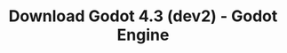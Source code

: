 ---
# Generated by /tools/generators/src/download_archive_generator !!! do not edit by hand !!!
title: 'Download Godot 4.3 (dev2) - Godot Engine'
type: 'download/archive'
name: '4.3'
flavor: 'dev2'
release_date: '2024-01-11T03:00:00-00:00'
release_notes: 'article/dev-snapshot-godot-4-3-dev-2/'
primaryPlatforms:
  - 'android.apk'
  - 'linux.64'
  - 'macos.universal'
  - 'windows.64'
  - 'web'
  - 'templates'
links:
  android.apk:
    name: 'android.apk'
    title: 'Android'
    caption: 'Universal APK (ARM64 + ARMv7 + x86_64 + x86)'
    tags:
      - 'APK download'
      - 'ARM64/v7'
      - 'x86 (64 & 32 bit)'
    hosts:
      github_builds:
        regular: 'https://github.com/godotengine/godot-builds/releases/download/4.3-dev2/Godot_v4.3-dev2_android_editor.apk'
        mono: '#'
      github:
        regular: 'https://github.com/godotengine/godot/releases/download/4.3-dev2/Godot_v4.3-dev2_android_editor.apk'
        mono: '#'
  linux.64:
    name: 'linux.64'
    title: 'Linux'
    caption: 'Standard (x86_64)'
    tags:
      - '64 bit'
    hosts:
      github_builds:
        regular: 'https://github.com/godotengine/godot-builds/releases/download/4.3-dev2/Godot_v4.3-dev2_linux.x86_64.zip'
        mono: 'https://github.com/godotengine/godot-builds/releases/download/4.3-dev2/Godot_v4.3-dev2_mono_linux_x86_64.zip'
      github:
        regular: 'https://github.com/godotengine/godot/releases/download/4.3-dev2/Godot_v4.3-dev2_linux.x86_64.zip'
        mono: 'https://github.com/godotengine/godot/releases/download/4.3-dev2/Godot_v4.3-dev2_mono_linux_x86_64.zip'
  macos.universal:
    name: 'macos.universal'
    title: 'macOS'
    caption: 'Universal (x86_64 + Apple Silicon)'
    tags:
      - 'Intel/Apple Silicon'
      - '64 bit'
    hosts:
      github_builds:
        regular: 'https://github.com/godotengine/godot-builds/releases/download/4.3-dev2/Godot_v4.3-dev2_macos.universal.zip'
        mono: 'https://github.com/godotengine/godot-builds/releases/download/4.3-dev2/Godot_v4.3-dev2_mono_macos.universal.zip'
      github:
        regular: 'https://github.com/godotengine/godot/releases/download/4.3-dev2/Godot_v4.3-dev2_macos.universal.zip'
        mono: 'https://github.com/godotengine/godot/releases/download/4.3-dev2/Godot_v4.3-dev2_mono_macos.universal.zip'
  windows.64:
    name: 'windows.64'
    title: 'Windows'
    caption: 'Standard (x86_64)'
    tags:
      - '64 bit'
    hosts:
      github_builds:
        regular: 'https://github.com/godotengine/godot-builds/releases/download/4.3-dev2/Godot_v4.3-dev2_win64.exe.zip'
        mono: 'https://github.com/godotengine/godot-builds/releases/download/4.3-dev2/Godot_v4.3-dev2_mono_win64.zip'
      github:
        regular: 'https://github.com/godotengine/godot/releases/download/4.3-dev2/Godot_v4.3-dev2_win64.exe.zip'
        mono: 'https://github.com/godotengine/godot/releases/download/4.3-dev2/Godot_v4.3-dev2_mono_win64.zip'
  web:
    name: 'web'
    title: 'Web editor'
    caption: ''
    tags:
      - 'Self-hosted'
      - 'Cross-platform'
    hosts:
      github_builds:
        regular: 'https://github.com/godotengine/godot-builds/releases/download/4.3-dev2/Godot_v4.3-dev2_web_editor.zip'
        mono: '#'
      github:
        regular: 'https://github.com/godotengine/godot/releases/download/4.3-dev2/Godot_v4.3-dev2_web_editor.zip'
        mono: '#'
  linux.arm64:
    name: 'linux.arm64'
    title: 'Linux'
    caption: 'Standard (ARM64)'
    tags:
      - 'ARM64'
      - '64 bit'
    hosts:
      github_builds:
        regular: 'https://github.com/godotengine/godot-builds/releases/download/4.3-dev2/Godot_v4.3-dev2_linux.arm64.zip'
        mono: 'https://github.com/godotengine/godot-builds/releases/download/4.3-dev2/Godot_v4.3-dev2_mono_linux_arm64.zip'
      github:
        regular: 'https://github.com/godotengine/godot/releases/download/4.3-dev2/Godot_v4.3-dev2_linux.arm64.zip'
        mono: 'https://github.com/godotengine/godot/releases/download/4.3-dev2/Godot_v4.3-dev2_mono_linux_arm64.zip'
  linux.32:
    name: 'linux.32'
    title: 'Linux'
    caption: 'Standard (x86)'
    tags:
      - '32 bit'
    hosts:
      github_builds:
        regular: 'https://github.com/godotengine/godot-builds/releases/download/4.3-dev2/Godot_v4.3-dev2_linux.x86_32.zip'
        mono: 'https://github.com/godotengine/godot-builds/releases/download/4.3-dev2/Godot_v4.3-dev2_mono_linux_x86_32.zip'
      github:
        regular: 'https://github.com/godotengine/godot/releases/download/4.3-dev2/Godot_v4.3-dev2_linux.x86_32.zip'
        mono: 'https://github.com/godotengine/godot/releases/download/4.3-dev2/Godot_v4.3-dev2_mono_linux_x86_32.zip'
  linux.arm32:
    name: 'linux.arm32'
    title: 'Linux'
    caption: 'Standard (ARM32)'
    tags:
      - 'ARM32'
      - '32 bit'
    hosts:
      github_builds:
        regular: 'https://github.com/godotengine/godot-builds/releases/download/4.3-dev2/Godot_v4.3-dev2_linux.arm32.zip'
        mono: 'https://github.com/godotengine/godot-builds/releases/download/4.3-dev2/Godot_v4.3-dev2_mono_linux_arm32.zip'
      github:
        regular: 'https://github.com/godotengine/godot/releases/download/4.3-dev2/Godot_v4.3-dev2_linux.arm32.zip'
        mono: 'https://github.com/godotengine/godot/releases/download/4.3-dev2/Godot_v4.3-dev2_mono_linux_arm32.zip'
  windows.32:
    name: 'windows.32'
    title: 'Windows'
    caption: 'Standard (x86)'
    tags:
      - '32 bit'
    hosts:
      github_builds:
        regular: 'https://github.com/godotengine/godot-builds/releases/download/4.3-dev2/Godot_v4.3-dev2_win32.exe.zip'
        mono: 'https://github.com/godotengine/godot-builds/releases/download/4.3-dev2/Godot_v4.3-dev2_mono_win32.zip'
      github:
        regular: 'https://github.com/godotengine/godot/releases/download/4.3-dev2/Godot_v4.3-dev2_win32.exe.zip'
        mono: 'https://github.com/godotengine/godot/releases/download/4.3-dev2/Godot_v4.3-dev2_mono_win32.zip'
  aar_library:
    name: 'aar_library'
    title: 'AAR library'
    caption: ''
    tags:
      - 'Android plugins'
      - 'Java'
      - 'Kotlin'
    hosts:
      github_builds:
        regular: 'https://github.com/godotengine/godot-builds/releases/download/4.3-dev2/godot-lib.4.3.dev2.template_release.aar'
        mono: '#'
      github:
        regular: 'https://github.com/godotengine/godot/releases/download/4.3-dev2/godot-lib.4.3.dev2.template_release.aar'
        mono: '#'
  templates:
    name: 'templates'
    title: 'Export templates'
    caption: ''
    tags:
      - 'Used to export your games to all supported platforms'
    hosts:
      github_builds:
        regular: 'https://github.com/godotengine/godot-builds/releases/download/4.3-dev2/Godot_v4.3-dev2_export_templates.tpz'
        mono: 'https://github.com/godotengine/godot-builds/releases/download/4.3-dev2/Godot_v4.3-dev2_mono_export_templates.tpz'
      github:
        regular: 'https://github.com/godotengine/godot/releases/download/4.3-dev2/Godot_v4.3-dev2_export_templates.tpz'
        mono: 'https://github.com/godotengine/godot/releases/download/4.3-dev2/Godot_v4.3-dev2_mono_export_templates.tpz'
---